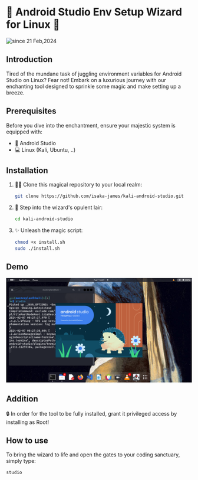 # 🚀 Android Studio Env Setup Wizard for Linux 🐧
<img src="https://komarev.com/ghpvc/?username=kali-android&label=kali-android-studio&color=0e75b6&style=flat" alt="since 21 Feb,2024" />

## Introduction

Tired of the mundane task of juggling environment variables for Android Studio on Linux? Fear not! Embark on a luxurious journey with our enchanting tool designed to sprinkle some magic and make setting up a breeze.

## Prerequisites

Before you dive into the enchantment, ensure your majestic system is equipped with:

- 🚀 Android Studio
- 💻 Linux (Kali, Ubuntu, ..)

## Installation

1. 🧙‍♂️ Clone this magical repository to your local realm:

    ```bash
    git clone https://github.com/isaka-james/kali-android-studio.git
    ```

2. 🚪 Step into the wizard's opulent lair:

    ```bash
    cd kali-android-studio
    ```

3. ✨ Unleash the magic script:

    ```bash
    chmod +x install.sh
    sudo ./install.sh
    ```

## Demo
![Demo](/demo.png)


## Addition

🔒 In order for the tool to be fully installed, grant it privileged access by installing as Root!

## How to use

To bring the wizard to life and open the gates to your coding sanctuary, simply type:

```bash
studio

